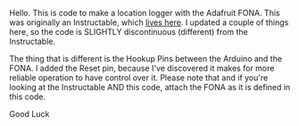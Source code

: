 Hello. 
This is code to make a location logger with the Adafruit FONA. This was originally an Instructable, which [lives here](http://www.instructables.com/id/How-to-make-a-Mobile-Cellular-Location-Logger-with/). I updated a couple of things here, so the code is SLIGHTLY discontinuous (different) from the Instructable. 

The thing that is different is the Hookup Pins between the Arduino and the FONA. I added the Reset pin, because I've discovered it makes for more reliable operation to have control over it. Please note that and if you're looking at the Instructable AND this code, attach the FONA as it is defined in this code. 

Good Luck